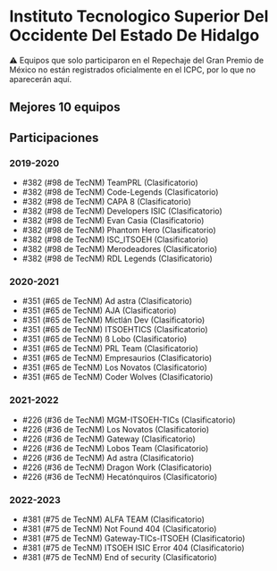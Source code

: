 # Instituto Tecnologico Superior Del Occidente Del Estado De Hidalgo

:warning: Equipos que solo participaron en el Repechaje del Gran Premio de México no están registrados oficialmente en el ICPC, por lo que no aparecerán aquí.

## Mejores 10 equipos


## Participaciones

### 2019-2020

- #382 (#98 de TecNM) TeamPRL (Clasificatorio)
- #382 (#98 de TecNM) Code-Legends (Clasificatorio)
- #382 (#98 de TecNM) CAPA 8 (Clasificatorio)
- #382 (#98 de TecNM) Developers ISIC (Clasificatorio)
- #382 (#98 de TecNM) Evan Casia (Clasificatorio)
- #382 (#98 de TecNM) Phantom Hero (Clasificatorio)
- #382 (#98 de TecNM) ISC_ITSOEH (Clasificatorio)
- #382 (#98 de TecNM) Merodeadores  (Clasificatorio)
- #382 (#98 de TecNM) RDL Legends (Clasificatorio)

### 2020-2021

- #351 (#65 de TecNM) Ad astra (Clasificatorio)
- #351 (#65 de TecNM) AJA (Clasificatorio)
- #351 (#65 de TecNM) Mictlán Dev (Clasificatorio)
- #351 (#65 de TecNM) ITSOEHTICS (Clasificatorio)
- #351 (#65 de TecNM) ß Lobo (Clasificatorio)
- #351 (#65 de TecNM) PRL Team (Clasificatorio)
- #351 (#65 de TecNM) Empresaurios (Clasificatorio)
- #351 (#65 de TecNM) Los Novatos (Clasificatorio)
- #351 (#65 de TecNM) Coder Wolves (Clasificatorio)

### 2021-2022

- #226 (#36 de TecNM) MGM-ITSOEH-TICs (Clasificatorio)
- #226 (#36 de TecNM) Los Novatos (Clasificatorio)
- #226 (#36 de TecNM) Gateway (Clasificatorio)
- #226 (#36 de TecNM) Lobos Team (Clasificatorio)
- #226 (#36 de TecNM) Ad astra (Clasificatorio)
- #226 (#36 de TecNM) Dragon Work (Clasificatorio)
- #226 (#36 de TecNM) Hecatónquiros (Clasificatorio)

### 2022-2023

- #381 (#75 de TecNM) ALFA TEAM (Clasificatorio)
- #381 (#75 de TecNM) Not Found 404 (Clasificatorio)
- #381 (#75 de TecNM) Gateway-TICs-ITSOEH (Clasificatorio)
- #381 (#75 de TecNM) ITSOEH ISIC Error 404 (Clasificatorio)
- #381 (#75 de TecNM) End of security (Clasificatorio)



